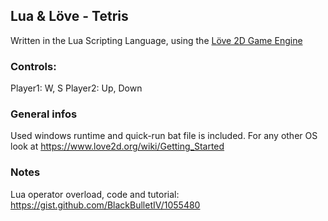 ## Lua & Löve - Tetris
Written in the Lua Scripting Language, using the [Löve 2D Game Engine](https://www.love2d.org/)

### Controls:
Player1: W, S
Player2: Up, Down

### General infos
Used windows runtime and quick-run bat file is included. For any other OS look at https://www.love2d.org/wiki/Getting_Started

### Notes
Lua operator overload, code and tutorial: https://gist.github.com/BlackBulletIV/1055480
